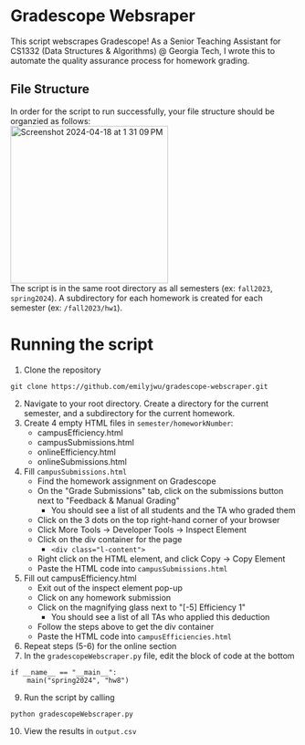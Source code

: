# Gradescope Websraper
This script webscrapes Gradescope! As a Senior Teaching Assistant for CS1332 (Data Structures & Algorithms) @ Georgia Tech, I wrote this to automate the quality assurance process for homework grading.

## File Structure
In order for the script to run successfully, your file structure should be organzied as follows:<br>
<img width="276" alt="Screenshot 2024-04-18 at 1 31 09 PM" src="https://github.com/emilyjwu/gradescope-webscraper/assets/108899560/c4f5e69c-236d-4b84-8e73-6626006ed181"><br>
The script is in the same root directory as all semesters (ex: `fall2023`, `spring2024`). A subdirectory for each homework is created for each semester (ex: `/fall2023/hw1`).

# Running the script
1. Clone the repository <br>
```
git clone https://github.com/emilyjwu/gradescope-webscraper.git
```
2. Navigate to your root directory. Create a directory for the current semester, and a subdirectory for the current homework.
3. Create 4 empty HTML files in `semester/homeworkNumber`:
   - campusEfficiency.html <br>
   - campusSubmissions.html <br>
   - onlineEfficiency.html <br>
   - onlineSubmissions.html <br>
5. Fill `campusSubmissions.html`
   - Find the homework assignment on Gradescope
   - On the "Grade Submissions" tab, click on the submissions button next to "Feedback & Manual Grading"
     - You should see a list of all students and the TA who graded them
   - Click on the 3 dots on the top right-hand corner of your browser
   - Click More Tools -> Developer Tools -> Inspect Element
   - Click on the div container for the page
     - `<div class="l-content">`
   - Right click on the HTML element, and click Copy -> Copy Element
   - Paste the HTML code into `campusSubmissions.html`
6. Fill out campusEfficiency.html
   - Exit out of the inspect element pop-up
   - Click on any homework submission
   - Click on the magnifying glass next to "[-5] Efficiency 1"
     - You should see a list of all TAs who applied this deduction
   - Follow the steps above to get the div container
   - Paste the HTML code into `campusEfficiencies.html`
7. Repeat steps (5-6) for the online section
8. In the `gradescopeWebscraper.py` file, edit the block of code at the bottom <br>
  ```
  if __name__ == "__main__":
      main("spring2024", "hw8")
  ```
9. Run the script by calling  <br>
```
python gradescopeWebscraper.py
```
10. View the results in `output.csv`

